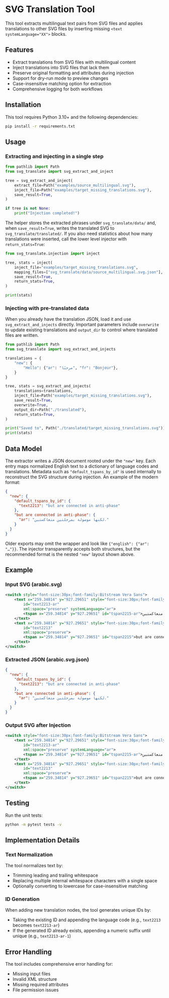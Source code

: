 # SVG Translation Tool

This tool extracts multilingual text pairs from SVG files and applies translations to other SVG files by inserting missing `<text systemLanguage="XX">` blocks.

## Features

- Extract translations from SVG files with multilingual content
- Inject translations into SVG files that lack them
- Preserve original formatting and attributes during injection
- Support for dry-run mode to preview changes
- Case-insensitive matching option for extraction
- Comprehensive logging for both workflows

## Installation

This tool requires Python 3.10+ and the following dependencies:

```bash
pip install -r requirements.txt
```

## Usage

### Extracting and injecting in a single step

```python
from pathlib import Path
from svg_translate import svg_extract_and_inject

tree = svg_extract_and_inject(
    extract_file=Path("examples/source_multilingual.svg"),
    inject_file=Path("examples/target_missing_translations.svg"),
    save_result=True,
)

if tree is not None:
    print("Injection completed!")
```

The helper stores the extracted phrases under `svg_translate/data/` and,
when `save_result=True`, writes the translated SVG to
`svg_translate/translated/`. If you also need statistics about how many
translations were inserted, call the lower level injector with
`return_stats=True`:

```python
from svg_translate.injection import inject

tree, stats = inject(
    inject_file="examples/target_missing_translations.svg",
    mapping_files=["svg_translate/data/source_multilingual.svg.json"],
    save_result=True,
    return_stats=True,
)

print(stats)
```

### Injecting with pre-translated data

When you already have the translation JSON, load it and use
`svg_extract_and_injects` directly. Important parameters include `overwrite`
to update existing translations and `output_dir` to control where translated
files are written.

```python
from pathlib import Path
from svg_translate import svg_extract_and_injects

translations = {
    "new": {
        "Hello": {"ar": "مرحبًا", "fr": "Bonjour"},
    }
}

tree, stats = svg_extract_and_injects(
    translations=translations,
    inject_file=Path("examples/target_missing_translations.svg"),
    save_result=True,
    overwrite=True,
    output_dir=Path("./translated"),
    return_stats=True,
)

print("Saved to", Path("./translated/target_missing_translations.svg"))
print(stats)
```

## Data Model

The extractor writes a JSON document rooted under the `"new"` key. Each entry
maps normalized English text to a dictionary of language codes and
translations. Metadata such as `"default_tspans_by_id"` is used internally to
reconstruct the SVG structure during injection. An example of the modern
format:

```json
{
  "new": {
    "default_tspans_by_id": {
      "text2213": "but are connected in anti-phase"
    },
    "but are connected in anti-phase": {
      "ar": "لكنها موصولة بمرحلتين متعاكستين."
    }
  }
}
```

Older exports may omit the wrapper and look like
`{"english": {"ar": "…"}}`. The injector transparently accepts both
structures, but the recommended format is the nested `"new"` layout shown
above.

## Example

### Input SVG (arabic.svg)

```xml
<switch style="font-size:30px;font-family:Bitstream Vera Sans">
    <text x="259.34814" y="927.29651" style="font-size:30px;font-family:Bitstream Vera Sans"
        id="text2213-ar"
        xml:space="preserve" systemLanguage="ar">
        <tspan x="259.34814" y="927.29651" id="tspan2215-ar">لكنها موصولة بمرحلتين متعاكستين.</tspan>
    </text>
    <text x="259.34814" y="927.29651" style="font-size:30px;font-family:Bitstream Vera Sans"
        id="text2213"
        xml:space="preserve">
        <tspan x="259.34814" y="927.29651" id="tspan2215">but are connected in anti-phase</tspan>
    </text>
</switch>
```

### Extracted JSON (arabic.svg.json)

```json
{
  "new": {
    "default_tspans_by_id": {
      "text2213": "but are connected in anti-phase"
    },
    "but are connected in anti-phase": {
      "ar": "لكنها موصولة بمرحلتين متعاكستين."
    }
  }
}
```

### Output SVG after Injection

```xml
<switch style="font-size:30px;font-family:Bitstream Vera Sans">
    <text x="259.34814" y="927.29651" style="font-size:30px;font-family:Bitstream Vera Sans"
        id="text2213-ar"
        xml:space="preserve" systemLanguage="ar">
        <tspan x="259.34814" y="927.29651" id="tspan2215-ar">لكنها موصولة بمرحلتين متعاكستين.</tspan>
    </text>
    <text x="259.34814" y="927.29651" style="font-size:30px;font-family:Bitstream Vera Sans"
        id="text2213"
        xml:space="preserve">
        <tspan x="259.34814" y="927.29651" id="tspan2215">but are connected in anti-phase</tspan>
    </text>
</switch>
```

## Testing

Run the unit tests:

```bash
python -m pytest tests -v
```

## Implementation Details

### Text Normalization

The tool normalizes text by:
- Trimming leading and trailing whitespace
- Replacing multiple internal whitespace characters with a single space
- Optionally converting to lowercase for case-insensitive matching

### ID Generation

When adding new translation nodes, the tool generates unique IDs by:
- Taking the existing ID and appending the language code (e.g., `text2213` becomes `text2213-ar`)
- If the generated ID already exists, appending a numeric suffix until unique (e.g., `text2213-ar-1`)

## Error Handling

The tool includes comprehensive error handling for:
- Missing input files
- Invalid XML structure
- Missing required attributes
- File permission issues
